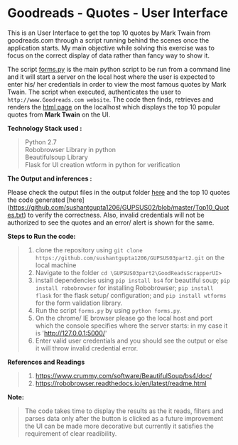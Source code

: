 # Goodreads - Quotes - User Interface
This is an User Interface to get the top 10 quotes by Mark Twain from goodreads.com through a script running behind the scenes once the application starts. My main objective while solving this exercise was to focus on the correct display of data rather than fancy way to show it.  

The script [forms.py](https://github.com/sushantgupta1206/GUPSUS03part2/blob/master/GoodReadsScrapperUI/forms.py) is the main python script to be run from a command line and it will start a server on the local host where the user is expected to enter his/ her credentials in order to view the most famous quotes by Mark Twain. The script when executed, authenticates the user to `http://www.Goodreads.com website`. The code then finds, retrieves and renders the [html page](https://github.com/sushantgupta1206/GUPSUS03part2/blob/master/GoodReadsScrapperUI/templates/good_reads.html) on the localhost which displays the top 10 popular quotes from **Mark Twain** on the UI.      
  
  
**Technology Stack used :**   
> Python 2.7  
> Robobrowser Library in python  
> Beautifulsoup Library   
> Flask for UI creation
> wtform in python for verification  

**The Output and inferences :**   
  
Please check the output files in the output folder [here](https://github.com/sushantgupta1206/GUPSUS03part2/tree/master/Output) and the top 10 quotes the code generated [here] (https://github.com/sushantgupta1206/GUPSUS02/blob/master/Top10_Quotes.txt) to verify the correctness. Also, invalid credentials will not be authorized to see the quotes and an error/ alert is shown for the same.  
  
**Steps to Run the code:**   
> 1. clone the repository using `git clone https://github.com/sushantgupta1206/GUPSUS03part2.git` on the local machine  
> 2. Navigate to the folder `cd \GUPSUS03part2\GoodReadsScrapperUI>`  
> 3. install dependencies using `pip install bs4` for beautiful soup; `pip install robobrowser` for installing Robobrowser; `pip install flask` for the flask setup/ configuration; and `pip install wtforms` for the form validation library.  
> 4. Run the script `forms.py` by using `python forms.py`.
> 5. On the chrome/ IE browser please go the local host and port which the console specifies where the server starts: in my case it is 'http://127.0.0.1:5000/'
> 6. Enter valid user credentials and you should see the output or else it will throw invalid credential error.  

**References and Readings**
> 1. https://www.crummy.com/software/BeautifulSoup/bs4/doc/
> 2. https://robobrowser.readthedocs.io/en/latest/readme.html

**Note:**  
> The code takes time to display the results as the it reads, filters and parses data only after the button is clicked
> as a future improvement the UI can be made more decorative but currently it satisfies the requirement of clear readibility.




